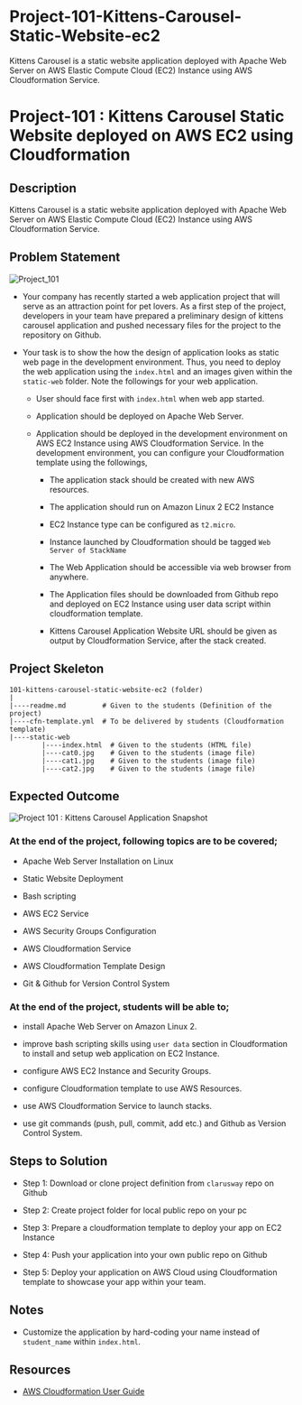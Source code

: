 # Project-101-Kittens-Carousel-Static-Website-ec2
Kittens Carousel is a static website application deployed with Apache Web Server on AWS Elastic Compute Cloud (EC2) Instance using AWS Cloudformation Service. 

# Project-101 : Kittens Carousel Static Website deployed on AWS EC2 using Cloudformation

## Description
Kittens Carousel is a static website application deployed with Apache Web Server on AWS Elastic Compute Cloud (EC2) Instance using AWS Cloudformation Service. 

## Problem Statement

![Project_101](Pro_Project_101.png)

- Your company has recently started a web application project that will serve as an attraction point for pet lovers. As a first step of the project, developers in your team have prepared a preliminary design of kittens carousel application and pushed necessary files for the project to the repository on Github. 

- Your task is to show the how the design of application looks as static web page in the development environment. Thus, you need to deploy the web application using the `index.html` and an images given within the `static-web` folder. Note the followings for your web application.
   
   - User should face first with `index.html` when web app started.

   - Application should be deployed on Apache Web Server.

   - Application should be deployed in the development environment on AWS EC2 Instance using AWS Cloudformation Service. In the development environment, you can configure your Cloudformation template using the followings,

      - The application stack should be created with new AWS resources. 
   
      - The application should run on Amazon Linux 2 EC2 Instance

      - EC2 Instance type can be configured as `t2.micro`.

      - Instance launched by Cloudformation should be tagged `Web Server of StackName` 

      - The Web Application should be accessible via web browser from anywhere.

      - The Application files should be downloaded from Github repo and deployed on EC2 Instance using user data script within cloudformation template. 

      - Kittens Carousel Application Website URL should be given as output by Cloudformation Service, after the stack created.

## Project Skeleton 

```
101-kittens-carousel-static-website-ec2 (folder)
|
|----readme.md         # Given to the students (Definition of the project)          
|----cfn-template.yml  # To be delivered by students (Cloudformation template)
|----static-web
        |----index.html  # Given to the students (HTML file)
        |----cat0.jpg    # Given to the students (image file)
        |----cat1.jpg    # Given to the students (image file)
        |----cat2.jpg    # Given to the students (image file)
```

## Expected Outcome

![Project 101 : Kittens Carousel Application Snapshot](./project-101-snapshot.png)

### At the end of the project, following topics are to be covered;

- Apache Web Server Installation on Linux

- Static Website Deployment

- Bash scripting

- AWS EC2 Service

- AWS Security Groups Configuration

- AWS Cloudformation Service

- AWS Cloudformation Template Design

- Git & Github for Version Control System

### At the end of the project, students will be able to;

- install Apache Web Server on Amazon Linux 2.

- improve bash scripting skills using `user data` section in Cloudformation to install and setup web application on EC2 Instance.

- configure AWS EC2 Instance and Security Groups.

- configure Cloudformation template to use AWS Resources.

- use AWS Cloudformation Service to launch stacks.

- use git commands (push, pull, commit, add etc.) and Github as Version Control System.

## Steps to Solution
  
- Step 1: Download or clone project definition from `clarusway` repo on Github 

- Step 2: Create project folder for local public repo on your pc

- Step 3: Prepare a cloudformation template to deploy your app on EC2 Instance

- Step 4: Push your application into your own public repo on Github

- Step 5: Deploy your application on AWS Cloud using Cloudformation template to showcase your app within your team.

## Notes

- Customize the application by hard-coding your name instead of `student_name` within `index.html`.

## Resources

- [AWS Cloudformation User Guide](https://docs.aws.amazon.com/AWSCloudFormation/latest/UserGuide/Welcome.html)
